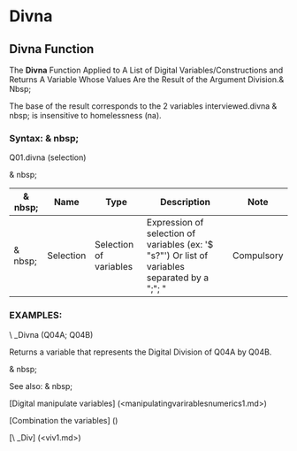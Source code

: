 # Divna

## Divna Function

The **Divna** Function Applied to A List of Digital Variables/Constructions and Returns A Variable Whose Values ​​Are the Result of the Argument Division.& Nbsp;

The base of the result corresponds to the 2 variables interviewed.divna & nbsp; is insensitive to homelessness (na).

### Syntax: & nbsp;

Q01.divna (selection)

& nbsp;

|& nbsp;|**Name** |**Type** |**Description** |**Note** |
|--- |--- |--- |--- |--- |
|& nbsp;|Selection |Selection of variables |Expression of selection of variables (ex: '$ "s?"') Or list of variables separated by a ";"; "|Compulsory |

### EXAMPLES:

\ _Divna (Q04A; Q04B)

Returns a variable that represents the Digital Division of Q04A by Q04B.

& nbsp;

See also: & nbsp;

[Digital manipulate variables] (<manipulatingvarirablesnumerics1.md>)

[Combination the variables] (<combination thevariables1.md>)

[\ _Div] (<viv1.md>)